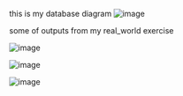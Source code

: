 this is my database diagram
![image](https://github.com/user-attachments/assets/9df8d6ae-b7b9-4ec3-a1b3-6bae2d5f2bf0)

some of outputs from my real_world exercise

![image](https://github.com/user-attachments/assets/ec542e34-d5fe-43d5-9b98-066886b01ede)

![image](https://github.com/user-attachments/assets/8fae49ed-1181-44e1-accf-61a81b8236eb)

![image](https://github.com/user-attachments/assets/85a743e7-11ce-41fc-8100-cad0594001bb)



